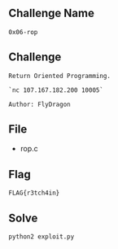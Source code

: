 ## Challenge Name
```
0x06-rop
```
## Challenge
```
Return Oriented Programming.  

`nc 107.167.182.200 10005`  

Author: FlyDragon
```
## File
- rop.c
## Flag
```
FLAG{r3tch4in}
```
## Solve
```
python2 exploit.py
```